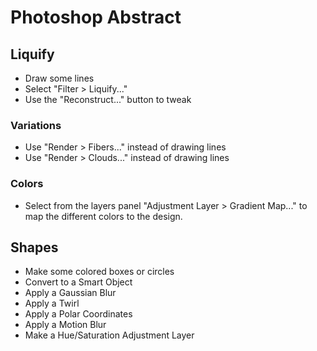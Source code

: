 # Photoshop Abstract

## Liquify

- Draw some lines
- Select "Filter > Liquify..."
- Use the "Reconstruct..." button to tweak

### Variations

- Use "Render > Fibers..." instead of drawing lines
- Use "Render > Clouds..." instead of drawing lines

### Colors

- Select from the layers panel "Adjustment Layer > Gradient Map..." to map the different colors to the design.

## Shapes

- Make some colored boxes or circles
- Convert to a Smart Object
- Apply a Gaussian Blur
- Apply a Twirl
- Apply a Polar Coordinates
- Apply a Motion Blur
- Make a Hue/Saturation Adjustment Layer
